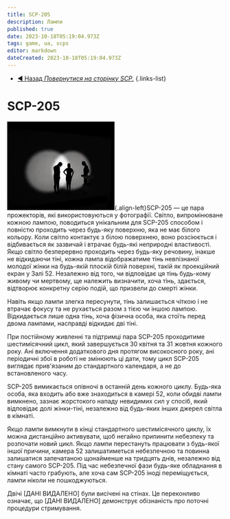 ```yaml
---
title: SCP-205
description: Лампи
published: true
date: 2023-10-18T05:19:04.973Z
tags: game, ua, scps
editor: markdown
dateCreated: 2023-10-18T05:19:04.973Z
---
```


- [:arrow_backward: Назад *Повернутися на сторінку SCP.*](/uk/game/scps#scps) 
{.links-list}
# SCP-205
![shadow-woman.webp](/images/roles/shadow-woman.webp){.align-left}SCP-205 — це пара прожекторів, які використовуються у фотографії. Світло, випромінюване кожною лампою, поводиться унікальним для SCP-205 способом і повністю проходить через будь-яку поверхню, яка не має білого кольору. Коли світло контактує з білою поверхнею, воно розсіюється і відбивається як зазвичай і втрачає будь-які неприродні властивості. Якщо світло безперервно проходить через будь-яку речовину, інакше не відкидаючи тіні, кожна лампа відображатиме тінь невпізнаної молодої жінки на будь-якій плоскій білій поверхні, такій як проекційний екран у Залі 52. Незалежно від того, чи відповідає ця тінь будь-кому живому чи мертвому, ще належить визначити, хоча тінь, здається, відтворює конкретну серію подій, що призвели до смерті жінки.

Навіть якщо лампи злегка пересунути, тінь залишається чіткою і не втрачає фокусу та не рухається разом з тією чи іншою лампою. Відкидається лише одна тінь, хоча фізична особа, яка стоїть перед двома лампами, насправді відкидає дві тіні.

При постійному живленні та підтримці пара SCP-205 проходитиме шестимісячний цикл, який завершується 30 квітня та 31 жовтня кожного року. Ані включення додаткового дня протягом високосного року, ані періодичні збої в роботі не змінюють ці дати, тому цикл SCP-205 виглядає прив'язаним до стандартного календаря, а не до встановленого часу.

SCP-205 вимикається опівночі в останній день кожного циклу. Будь-яка особа, яка входить або вже знаходиться в камері 52, коли обидві лампи вимкнено, зазнає жорстокого нападу невидимих ​​сил у спосіб, який відповідає долі жінки-тіні, незалежно від будь-яких інших джерел світла в кімнаті.

Якщо лампи вимкнути в кінці стандартного шестимісячного циклу, їх можна дистанційно активувати, щоб негайно припинити небезпеку та розпочати новий цикл. Якщо лампи перестануть працювати з будь-якої іншої причини, камера 52 залишатиметься небезпечною та повинна залишатися запечатаною щонайменше на тридцять днів, незалежно від стану самого SCP-205. Під час небезпечної фази будь-яке обладнання в кімнаті часто грабують, але хоча сам SCP-205 іноді переміщується, лампи ніколи не пошкоджуються.

Двічі [ДАНІ ВИДАЛЕНО] були висічені на стінах. Це переконливо означає, що [ДАНІ ВИДАЛЕНО] демонструє обізнаність про поточні процедури стримування.